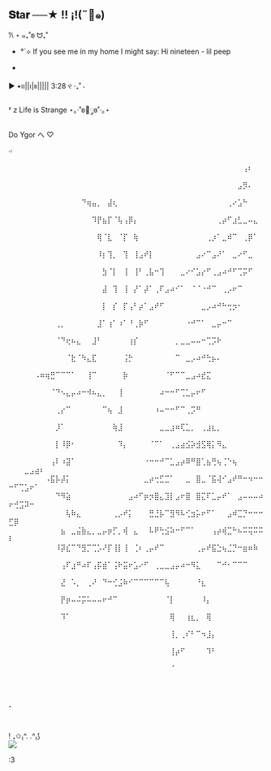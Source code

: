 ## 𝐒𝐭a𝐫 ──★  !!   ¡!(˶🦌๑)
𐙚 ⋆ ๑₊˚ʚ ᗢ₊˚
-  °`⟡ If you see me in my home I might say: Hi
nineteen - lil peep
 
- 
▶︎ •၊၊||၊|။||||| 3:28            ୧ ‧₊˚  ⋅

ᶻ 𝗓  Life is Strange ⋆｡‧˚ʚ🦋༘ɞ˚‧｡⋆

 Do Ygor
                 へ  ♡       
        
‧ᵎ

⠀⠀⠀⠀⠀⠀⠀⠀⠀⠀⠀⠀⠀⠀⠀⠀⠀⠀⠀⠀⠀⠀⠀⠀⠀⠀⠀⠀⠀⠀⠀⠀⠀⠀⠀⠀⠀⠀⠀⠀⠀⠀⠀⠀⠀⢠⠆⠀⠀⠀⠀⠀⠀⠀⠀⠀
⠀⠀⠀⠀⠀⠀⠀⠀⠀⠀⠀⠀⠀⠀⠀⠀⠀⠀⠀⠀⠀⠀⠀⠀⠀⠀⠀⠀⠀⠀⠀⠀⠀⠀⠀⠀⠀⠀⠀⠀⠀⠀⠀⠀⣠⡻⠄⠀⠀⠀⠀⠀⠀⠀⠀⠀
⠀⠀⠀⠀⠀⠀⠀⠀⠀⠀⠀⠀⠀⠀⠙⢶⣤⡀⠀⣼⢆⠀⠀⠀⠀⠀⠀⠀⠀⠀⠀⠀⠀⠀⠀⠀⠀⠀⠀⠀⠀⠀⢀⠔⣡⠓⠀⠀⠀⠀⠀⠀⠀⠀⠀⠀
⠀⠀⠀⠀⠀⠀⠀⠀⠀⠀⠀⠀⠀⠀⠀⠀⠹⡟⣦⡏⠈⢧⢠⡿⡄⠀⠀⠀⠀⠀⠀⠀⠀⠀⠀⠀⠀⠀⠀⠀⢀⡴⠋⣰⣃⣀⠤⣄⠀⠀⠀⠀⠀⠀⠀⠀
⠀⠀⠀⠀⠀⠀⠀⠀⠀⠀⠀⠀⠀⠀⠀⠀⠀⢿⠈⣇⠀⠈⡏⠀⢷⠀⠀⠀⠀⠀⠀⠀⠀⠀⠀⠀⠀⠀⢀⡰⠁⣀⠾⠉⠀⢀⡿⠁⠀⠀⠀⠀⠀⠀⠀⠀
⠀⠀⠀⠀⠀⠀⠀⠀⠀⠀⠀⠀⠀⠀⠀⠀⠀⠸⡆⢹⡀⠀⢹⠀⢸⣠⠞⡇⠀⠀⠀⠀⠀⠀⠀⠀⣠⠔⠉⣠⠜⠁⠀⣀⠔⠋⣀⠀⠀⠀⠀⠀⠀⠀⠀⠀
⠀⠀⠀⠀⠀⠀⠀⠀⠀⠀⠀⠀⠀⠀⠀⠀⠀⠀⣳⠈⡇⠀⢸⠀⢸⠃⢀⣧⠒⢹⠀⠀⠀⣀⠔⠊⣡⡔⠋⢀⣠⠴⠚⠋⢉⡭⠋⠀⠀⠀⠀⠀⠀⠀⠀⠀
⠀⠀⠀⠀⠀⠀⠀⠀⠀⠀⠀⠀⠀⠀⠀⠀⠀⠀⣼⠀⢹⠀⢸⠀⡜⠁⡼⠁⢀⠏⣠⠴⠊⠁⠀⠈⠈⠐⠚⠉⠀⢀⡠⠖⠉⠀⠀⠀⠀⠀⠀⠀⠀⠀⠀⠀
⠀⠀⠀⠀⠀⠀⠀⠀⠀⠀⠀⠀⠀⠀⠀⠀⠀⠀⡇⠀⡎⠀⡏⢠⠃⡴⠁⣠⠞⠋⠀⠀⠀⠀⠀⠀⠀⣀⡠⠴⠚⠓⢒⡲⠂⠀⠀⠀⠀⠀⠀⠀⠀⠀⠀⠀
⠀⠀⠀⠀⠀⠀⠀⠀⠀⢀⡀⠀⠀⠀⠀⠀⠀⣸⠁⢰⠁⠰⠁⠘⢀⡷⠋⠀⠀⠀⠀⠀⠀⠀⠐⠚⠉⠁⠀⣀⡤⠒⠉⠀⠀⠀⠀⠀⠀⠀⠀⠀⠀⠀⠀⠀
⠀⠀⠀⠀⠀⠀⠀⠀⠀⠈⠙⢖⠦⣄⠀⠀⣸⠃⠀⠀⠀⠀⠀⢰⡎⠀⠀⠀⠀⠀⠀⠀⡀⣀⣀⠤⠤⠒⢉⡩⠗⠀⠀⠀⠀⠀⠀⠀⠀⠀⠀⠀⠀⠀⠀⠀
⠀⠀⠀⠀⠀⠀⠀⠀⠀⠀⠀⠈⣗⠈⠳⣄⣏⠀⠀⠀⠀⠀⢨⡓⠀⠀⠀⠀⠀⠀⠀⠀⠉⠀⣀⡠⠴⠚⢓⡦⠄⠀⠀⠀⠀⠀⠀⠀⠀⠀⠀⠀⠀⠀⠀⠀
⠀⠀⠀⠀⠀⠠⠶⢶⣛⠉⠉⠉⠁⠀⠀⢸⠉⠀⠀⠀⠀⠀⡷⠀⠀⠀⠀⠀⠀⠀⠈⠋⠉⠉⣀⣠⠴⣞⣍⠀⠀⠀⠀⠀⠀⠀⠀⠀⠀⠀⠀⠀⠀⠀⠀⠀
⠀⠀⠀⠀⠀⠀⠀⠀⠈⠙⠢⣄⡤⠴⠒⠺⠦⣄⡀⠀⠀⢸⠀⠀⠀⠀⠀⠀⠀⠴⠒⠒⠋⢉⣁⡤⠖⠋⠀⠀⠀⠀⠀⠀⠀⠀⠀⠀⠀⠀⠀⠀⠀⠀⠀⠀
⠀⠀⠀⠀⠀⠀⠀⠀⠀⢀⡔⠉⠀⠀⠀⠀⠀⠀⠉⢦⠀⣸⠀⠀⠀⠀⠀⠀⠰⠤⠒⠒⠋⠉⢀⡩⠛⠀⠀⠀⠀⠀⠀⠀⠀⠀⠀⠀⠀⠀⠀⠀⠀⠀⠀⠀
⠀⠀⠀⠀⠀⠀⠀⠀⠀⡸⠁⠀⠀⠀⠀⠀⠀⠀⠀⠀⢷⣸⠀⠀⠀⠀⠀⠀⠀⣀⣀⣰⠶⢏⣁⡀⠀⢀⣰⣆⡀⠀⠀⠀⠀⠀⠀⠀⠀⠀⠀⠀⠀⠀⠀⠀
⠀⠀⠀⠀⠀⠀⠀⠀⠀⡇⠸⡿⠂⠀⠀⠀⠀⠀⠀⠀⠀⠹⡄⠀⠀⠀⠀⠈⠉⠁⠀⢀⣠⣴⣪⡵⣺⣫⢿⡅⠻⣄⠀⠀⠀⠀⠀⠀⠀⠀⠀⠀⠀⠀⠀⠀
⠀⠀⠀⠀⠀⠀⠀⠀⢠⠇⠰⣽⠁⠀⠀⠀⠀⠀⠀⠀⠀⠀⠀⠀⠀⠀⠐⠒⠒⠚⠉⣁⣠⡴⠿⠛⣿⢁⣦⢛⢦⢈⠑⢦⠀⠀⠀⠀⠀⠀⠀⠀⣀⣠⣴⠆
⠀⠀⠀⠀⠀⠀⠀⠠⣯⡧⡼⡅⠀⠀⠀⠀⠀⠀⠀⠀⠀⠀⠀⠀⠀⠀⣀⡴⢒⣋⣉⠁⠀⠀⣀⠀⣿⣀⠈⣯⢼⠊⣠⠞⠛⠒⠲⠒⠒⠒⠋⢉⣡⠖⠁⠀
⠀⠀⠀⠀⠀⠀⠀⠀⠀⠙⠻⣵⠀⠀⠀⠀⠀⠀⠀⠀⠀⠀⠀⣠⠴⠋⡶⡲⣿⣄⣹⡇⣠⠖⣿⠀⣿⣍⠏⣁⡤⠞⠁⠀⣠⠤⠤⠤⠴⠖⢚⣩⠽⠒⠀⠀
⠀⠀⠀⠀⠀⠀⠀⠀⠀⠀⠀⢧⠷⣄⠀⠀⠀⠀⠀⠀⢀⡠⠞⡅⠀⠀⠀⣛⣘⡧⠉⣻⠻⠧⢊⣲⡥⠖⠋⠁⠀⠀⣠⠾⣉⡙⠒⠒⠒⣋⡿⠀⠀⠀⠀⠀
⠀⠀⠀⠀⠀⠀⠀⠀⠀⠀⣦⠀⣀⣬⣷⣄⡀⣀⡤⡶⡋⡀⢾⠀⣄⠀⠀⠧⠟⢓⣪⠵⠒⠋⠉⠁⠀⠀⠀⢠⡴⢾⣉⠓⠦⠭⢭⠭⠭⠇⠀⠀⠀⠀⠀⠀
⠀⠀⠀⠀⠀⠀⠀⠀⠀⠸⡽⣎⠉⠙⣻⡉⢉⡡⠜⡏⢸⡇⢸⠀⢈⠆⢀⡤⠞⠉⠀⠀⠀⠀⠀⠀⢀⡤⠞⣯⣑⢦⣈⡙⠒⣶⠶⠷⠀⠀⠀⠀⠀⠀⠀⠀
⠀⠀⠀⠀⠀⠀⠀⠀⠀⠀⢠⠏⣰⠛⠴⠏⢠⡯⣾⠁⢨⠗⣭⠖⣡⠔⠋⠀⢀⣀⣀⣠⡤⠴⠒⠻⣅⠀⠀⠀⠉⠚⠂⠉⠉⠉⠀⠀⠀⠀⠀⠀⠀⠀⠀⠀
⠀⠀⠀⠀⠀⠀⠀⠀⠀⠀⣜⠀⠡⡀⠀⢀⠜⠀⠙⠒⢊⣨⠷⠊⠉⠉⠉⠉⠉⠉⢧⠀⠀⠀⠀⠀⠘⣆⠀⠀⠀⠀⠀⠀⠀⠀⠀⠀⠀⠀⠀⠀⠀⠀⠀⠀
⠀⠀⠀⠀⠀⠀⠀⠀⠀⠀⡟⡶⠤⠬⡭⠥⠤⠤⠖⠚⠉⠀⠀⠀⠀⠀⠀⠀⠀⠀⠈⡇⠀⠀⠀⠀⠀⠸⡄⠀⠀⠀⠀⠀⠀⠀⠀⠀⠀⠀⠀⠀⠀⠀⠀⠀
⠀⠀⠀⠀⠀⠀⠀⠀⠀⠀⠹⠁⠀⠀⠀⠀⠀⠀⠀⠀⠀⠀⠀⠀⠀⠀⠀⠀⠀⠀⠀⢿⠀⠀⢰⣆⡀⠀⢿⠀⠀⠀⠀⠀⠀⠀⠀⠀⠀⠀⠀⠀⠀⠀⠀⠀
⠀⠀⠀⠀⠀⠀⠀⠀⠀⠀⠀⠀⠀⠀⠀⠀⠀⠀⠀⠀⠀⠀⠀⠀⠀⠀⠀⠀⠀⠀⠀⢸⡀⢀⠎⠃⠉⠲⣸⡄⠀⠀⠀⠀⠀⠀⠀⠀⠀⠀⠀⠀⠀⠀⠀⠀
⠀⠀⠀⠀⠀⠀⠀⠀⠀⠀⠀⠀⠀⠀⠀⠀⠀⠀⠀⠀⠀⠀⠀⠀⠀⠀⠀⠀⠀⠀⠀⢸⡴⠋⠀⠀⠀⠀⠹⠃⠀⠀⠀⠀⠀⠀⠀⠀⠀⠀⠀⠀⠀⠀⠀⠀
⠀⠀⠀⠀⠀⠀⠀⠀⠀⠀⠀⠀⠀⠀⠀⠀⠀⠀⠀⠀⠀⠀⠀⠀⠀⠀⠀⠀⠀⠀⠀⠈⠀⠀⠀⠀⠀⠀⠀⠀⠀⠀⠀⠀⠀⠀⠀⠀⠀⠀⠀⠀⠀⠀⠀⠀
⠀⠀⠀⠀⠀⠀⠀⠀⠀⠀⠀⠀⠀⠀⠀⠀⠀⠀⠀⠀⠀⠀⠀⠀⠀⠀⠀⠀⠀⠀⠀⠀⠀⠀⠀⠀⠀⠀⠀⠀⠀⠀⠀⠀⠀⠀⠀⠀⠀⠀⠀⠀⠀⠀⠀⠀
⡀⠀⠀⠀⠀⠀⠀⠀⠀⠀⠀⠀⠀⠀⠀⠀⠀⠀⠀⠀⠀⠀⠀⠀⠀⠀⠀⠀⠀⠀⠀⠀⠀⠀⠀⠀⠀⠀⠀⠀⠀⠀⠀⠀⠀⠀⠀⠀⠀⠀⠀⠀⠀⠀⠀⠀

 
<div style="display: inline_block"><br>

  <img align="center" alt="" src="https://github.com/user-attachments/assets/290345b5-0fca-417d-8d3d-75c28bbdde71">
</div>! ₊✩₍^. .^₎⟆





<div> 
  <a href = "mailto:anna.czajka@escola.pr.gov."><img src="https://img.shields.io/badge/-Gmail-%23333?style=for-the-badge&logo=gmail&logoColor=white" target="_blank"></a>

:3
